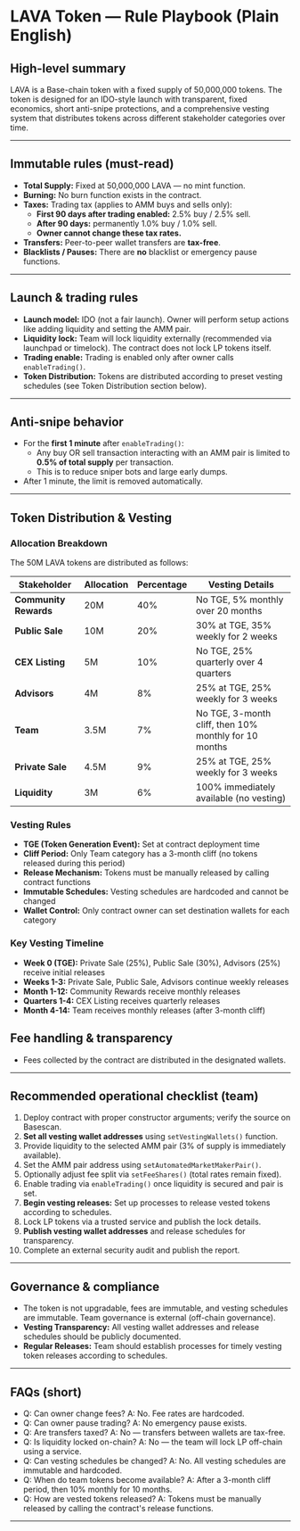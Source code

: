 # LAVA Token — Rule Playbook (Plain English)

## High-level summary

LAVA is a Base-chain token with a fixed supply of 50,000,000 tokens. The token is designed for an IDO-style launch with transparent, fixed economics, short anti-snipe protections, and a comprehensive vesting system that distributes tokens across different stakeholder categories over time.

---

## Immutable rules (must-read)

- **Total Supply:** Fixed at 50,000,000 LAVA — no mint function.
- **Burning:** No burn function exists in the contract.
- **Taxes:** Trading tax (applies to AMM buys and sells only):
  - **First 90 days after trading enabled:** 2.5% buy / 2.5% sell.
  - **After 90 days:** permanently 1.0% buy / 1.0% sell.
  - **Owner cannot change these tax rates.**
- **Transfers:** Peer-to-peer wallet transfers are **tax-free**.
- **Blacklists / Pauses:** There are **no** blacklist or emergency pause functions.

---

## Launch & trading rules

- **Launch model:** IDO (not a fair launch). Owner will perform setup actions like adding liquidity and setting the AMM pair.
- **Liquidity lock:** Team will lock liquidity externally (recommended via launchpad or timelock). The contract does not lock LP tokens itself.
- **Trading enable:** Trading is enabled only after owner calls `enableTrading()`.
- **Token Distribution:** Tokens are distributed according to preset vesting schedules (see Token Distribution section below).

---

## Anti-snipe behavior

- For the **first 1 minute** after `enableTrading()`:
  - Any buy OR sell transaction interacting with an AMM pair is limited to **0.5% of total supply** per transaction.
  - This is to reduce sniper bots and large early dumps.
- After 1 minute, the limit is removed automatically.

---

## Token Distribution & Vesting

### Allocation Breakdown

The 50M LAVA tokens are distributed as follows:

| Stakeholder           | Allocation | Percentage | Vesting Details                                       |
| --------------------- | ---------- | ---------- | ----------------------------------------------------- |
| **Community Rewards** | 20M        | 40%        | No TGE, 5% monthly over 20 months                     |
| **Public Sale**       | 10M        | 20%        | 30% at TGE, 35% weekly for 2 weeks                    |
| **CEX Listing**       | 5M         | 10%        | No TGE, 25% quarterly over 4 quarters                 |
| **Advisors**          | 4M         | 8%         | 25% at TGE, 25% weekly for 3 weeks                    |
| **Team**              | 3.5M       | 7%         | No TGE, 3-month cliff, then 10% monthly for 10 months |
| **Private Sale**      | 4.5M       | 9%         | 25% at TGE, 25% weekly for 3 weeks                    |
| **Liquidity**         | 3M         | 6%         | 100% immediately available (no vesting)               |

### Vesting Rules

- **TGE (Token Generation Event):** Set at contract deployment time
- **Cliff Period:** Only Team category has a 3-month cliff (no tokens released during this period)
- **Release Mechanism:** Tokens must be manually released by calling contract functions
- **Immutable Schedules:** Vesting schedules are hardcoded and cannot be changed
- **Wallet Control:** Only contract owner can set destination wallets for each category

### Key Vesting Timeline

- **Week 0 (TGE):** Private Sale (25%), Public Sale (30%), Advisors (25%) receive initial releases
- **Weeks 1-3:** Private Sale, Public Sale, Advisors continue weekly releases
- **Month 1-12:** Community Rewards receive monthly releases
- **Quarters 1-4:** CEX Listing receives quarterly releases
- **Month 4-14:** Team receives monthly releases (after 3-month cliff)

## Fee handling & transparency

- Fees collected by the contract are distributed in the designated wallets.

---

## Recommended operational checklist (team)

1. Deploy contract with proper constructor arguments; verify the source on Basescan.
2. **Set all vesting wallet addresses** using `setVestingWallets()` function.
3. Provide liquidity to the selected AMM pair (3% of supply is immediately available).
4. Set the AMM pair address using `setAutomatedMarketMakerPair()`.
5. Optionally adjust fee split via `setFeeShares()` (total rates remain fixed).
6. Enable trading via `enableTrading()` once liquidity is secured and pair is set.
7. **Begin vesting releases:** Set up processes to release vested tokens according to schedules.
8. Lock LP tokens via a trusted service and publish the lock details.
9. **Publish vesting wallet addresses** and release schedules for transparency.
10. Complete an external security audit and publish the report.

---

## Governance & compliance

- The token is not upgradable, fees are immutable, and vesting schedules are immutable. Team governance is external (off-chain governance).
- **Vesting Transparency:** All vesting wallet addresses and release schedules should be publicly documented.
- **Regular Releases:** Team should establish processes for timely vesting token releases according to schedules.

---

## FAQs (short)

- Q: Can owner change fees? A: No. Fee rates are hardcoded.
- Q: Can owner pause trading? A: No emergency pause exists.
- Q: Are transfers taxed? A: No — transfers between wallets are tax-free.
- Q: Is liquidity locked on-chain? A: No — the team will lock LP off-chain using a service.
- Q: Can vesting schedules be changed? A: No. All vesting schedules are immutable and hardcoded.
- Q: When do team tokens become available? A: After a 3-month cliff period, then 10% monthly for 10 months.
- Q: How are vested tokens released? A: Tokens must be manually released by calling the contract's release functions.

---
